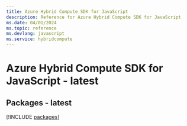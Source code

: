 ```yaml
---
title: Azure Hybrid Compute SDK for JavaScript
description: Reference for Azure Hybrid Compute SDK for JavaScript
ms.date: 04/01/2024
ms.topic: reference
ms.devlang: javascript
ms.service: hybridcompute
---
```

# Azure Hybrid Compute SDK for JavaScript - latest
## Packages - latest
[!INCLUDE [packages](hybrid-compute-index.md)]